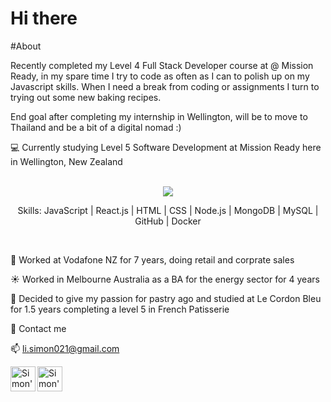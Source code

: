 # Hi there 

#About

Recently completed my Level 4 Full Stack Developer course at @ Mission Ready, in my spare time I try to code as often as I can to polish up on my Javascript skills. When I need a break from coding or assignments I turn to trying out some new baking recipes.

End goal after completing my internship in Wellington, will be to move to Thailand and be a bit of a digital nomad :)

:computer: Currently studying Level 5 Software Development at Mission Ready here in Wellington, New Zealand 
<br/><br/>
<p align="center">
  <a href="https://skillicons.dev">
    <img src="https://skillicons.dev/icons?i=javascript,react,html,css,nodejs,mongodb,mysql,github,git,docker,firebase" />
  </a>
</p>

<p align="center">Skills: JavaScript | React.js | HTML | CSS | Node.js | MongoDB | MySQL | GitHub | Docker </p> <br />

:iphone: Worked at Vodafone NZ for 7 years, doing retail and corprate sales

:sunny: Worked in Melbourne Australia as a BA for the energy sector for 4 years

:doughnut: Decided to give my passion for pastry ago and studied at Le Cordon Bleu for 1.5 years completing a level 5 in French Patisserie

:postbox: Contact me

📫 li.simon021@gmail.com

<a href="https://www.instagram.com/chefhoksibkao/">
  <img align="left" alt="Simon's Instagram" width="40px" src="https://raw.githubusercontent.com/hussainweb/hussainweb/main/icons/instagram.png" />
</a>
<a href="https://www.linkedin.com/in/simon-li-96a648251/">
  <img align="left" alt="Simon's LinkedIN" width="40px" src="https://raw.githubusercontent.com/peterthehan/peterthehan/master/assets/linkedin.svg" />
</a>
